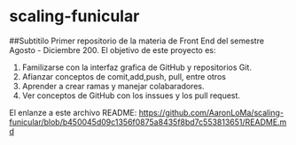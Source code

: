 # scaling-funicular
##Subtitilo
Primer repositorio de la materia de Front End del semestre Agosto - Diciembre 200.
El objetivo de este proyecto es:

1. Familizarse con la interfaz grafica de GitHub y repositorios Git.
2. Afianzar  conceptos de comit,add,push, pull, entre otros
3. Aprender a crear ramas y manejar colabaradores.
4. Ver conceptos de GitHub con los inssues y los pull request.

El enlanze a este archivo README:
https://github.com/AaronLoMa/scaling-funicular/blob/b450045d09c1356f0875a8435f8bd7c553813651/README.md

